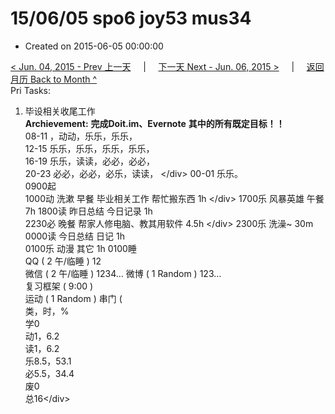 # 15/06/05 spo6 joy53 mus34

* Created on 2015-06-05 00:00:00

[&lt; Jun. 04, 2015 - Prev 上一天](d04.md)     \|     [下一天 Next - Jun. 06, 2015 &gt;](d06.md)     \|     [返回月历 Back to Month ^](index.md)   
Pri Tasks:  
1. 毕设相关收尾工作   
 **Archievement:** **完成Doit.im、Evernote**  **其中的所有既定目标！！**   
08-11 ，动动，乐乐，乐乐，  
12-15 乐乐，乐乐，乐乐，乐乐，  
16-19 乐乐，读读，必必，必必，  
20-23 必必，必必，必乐，读读， &lt;/div&gt; 00-01 乐乐。  
0900起  
1000动 洗漱 早餐 毕业相关工作 帮忙搬东西 1h &lt;/div&gt; 1700乐 风暴英雄 午餐 7h 1800读 昨日总结 今日记录 1h   
2230必 晚餐 帮家人修电脑、教其用软件 4.5h &lt;/div&gt; 2300乐 洗澡~ 30m  
0000读 今日总结 日记 1h  
0100乐 动漫 其它 1h 0100睡   
 QQ \( 2 午/临睡 \) 12  
微信 \( 2 午/临睡 \) 1234… 微博 \( 1 Random \) 123…   
 复习框架 \( 9:00 \)  
 运动 \( 1 Random \) 串门 \(   
类，时，%  
学0  
动1，6.2  
读1，6.2  
乐8.5，53.1  
必5.5，34.4  
废0  
总16&lt;/div&gt;

